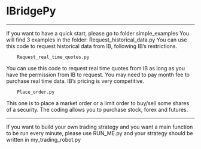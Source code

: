 # IBridgePy
-----------------------------------------------------
If you want to have a quick start, please go to folder simple_examples
You will find 3 examples in the folder:
        Request_historical_data.py
You can use this code to request historical data from IB, following IB’s restrictions.

        Request_real_time_quotes.py
You can use this code to request real time quotes from IB as long as you have the permission from IB to request. You may need to pay month fee to purchase real time data. IB’s pricing is very competitive.

        Place_order.py
This one is to place a market order or a limit order to buy/sell some shares of a security. The coding allows you to purchase stock, forex and futures.

-------------------------------------------------------
If you want to build your own trading strategy and you want a main function to be run every minute, please use RUN_ME.py and your strategy should be written in my_trading_robot.py
